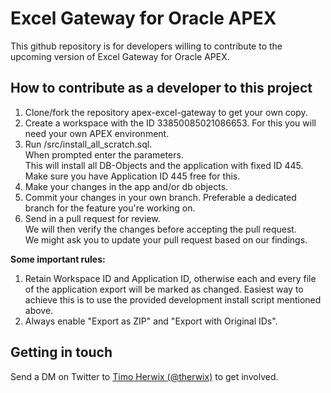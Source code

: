 # Excel Gateway for Oracle APEX

This github repository is for developers willing to contribute to the upcoming version of Excel Gateway for Oracle APEX.

## How to contribute as a developer to this project

1. Clone/fork the repository apex-excel-gateway to get your own copy.
2. Create a workspace with the ID 33850085021086653. For this you will
    need your own APEX environment.
3. Run /src/install_all_scratch.sql.    
    When prompted enter the parameters.    
    This will install all DB-Objects and the application with fixed ID
    445.    
    Make sure you have Application ID 445 free for this.
4. Make your changes in the app and/or db objects.
5. Commit your changes in your own branch.
    Preferable a dedicated branch for the feature you're working on.
6. Send in a pull request for review.    
    We will then verify the changes before accepting the pull request.    
    We might ask you to update your pull request based on our findings.

**Some important rules:**
1. Retain Workspace ID and Application ID, otherwise each and every file of the application export will be marked as changed.
Easiest way to achieve this is to use the provided development install script mentioned above.
2. Always enable "Export as ZIP" and "Export with Original IDs".

## Getting in touch

Send a DM on Twitter to [Timo Herwix (@therwix)](https://twitter.com/THerwix/) to get involved.